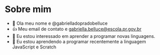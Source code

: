 # Sobre mim
- 👋 Ola meu nome e @gabrielladopradobelluce
- 👍 Meu email de contato e gabriella.belluce@escola.pr.gov.br
- 👀 Eu estou interessado em aprender a programar novas linguagens.
- 🌱 Eu estou aprendendo a programar recentemente a linguagem JavaScript e Scratch
